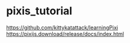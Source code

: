 # pixis_tutorial

https://github.com/kittykatattack/learningPixi
https://pixijs.download/release/docs/index.html

